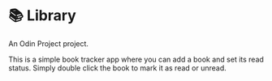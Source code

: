 # 📚 Library

An Odin Project project.

This is a simple book tracker app where you can add a book and set its read status. Simply double click the book to mark it as read or unread.